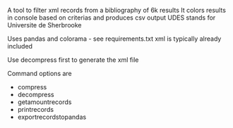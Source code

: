 
A tool to filter xml records from a bibliography of 6k results
It colors results in console based on criterias and produces csv output
UDES stands for Universite de Sherbrooke

Uses pandas and colorama - see requirements.txt
xml is typically already included

Use decompress first to generate the xml file

Command options are

- compress
- decompress
- getamountrecords
- printrecords
- exportrecordstopandas

